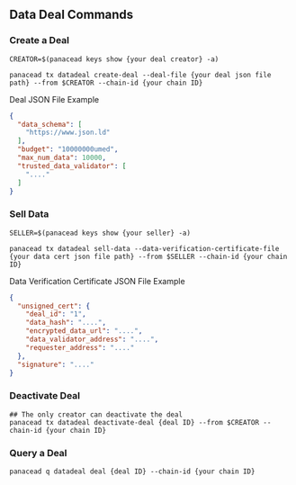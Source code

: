 ## Data Deal Commands

### Create a Deal
```shell
CREATOR=$(panacead keys show {your deal creator} -a)

panacead tx datadeal create-deal --deal-file {your deal json file path} --from $CREATOR --chain-id {your chain ID}
```
Deal JSON File Example
```json
{
  "data_schema": [
    "https://www.json.ld"
  ],
  "budget": "10000000umed",
  "max_num_data": 10000,
  "trusted_data_validator": [
    "...."
  ]
}
```

### Sell Data
```shell
SELLER=$(panacead keys show {your seller} -a)

panacead tx datadeal sell-data --data-verification-certificate-file {your data cert json file path} --from $SELLER --chain-id {your chain ID}
```
Data Verification Certificate JSON File Example
```json
{
  "unsigned_cert": {
    "deal_id": "1",
    "data_hash": "....",
    "encrypted_data_url": "....",
    "data_validator_address": "....",
    "requester_address": "...."
  },
  "signature": "...."
}
```

### Deactivate Deal
```shell
## The only creator can deactivate the deal
panacead tx datadeal deactivate-deal {deal ID} --from $CREATOR --chain-id {your chain ID}
```

### Query a Deal
```shell
panacead q datadeal deal {deal ID} --chain-id {your chain ID}
```